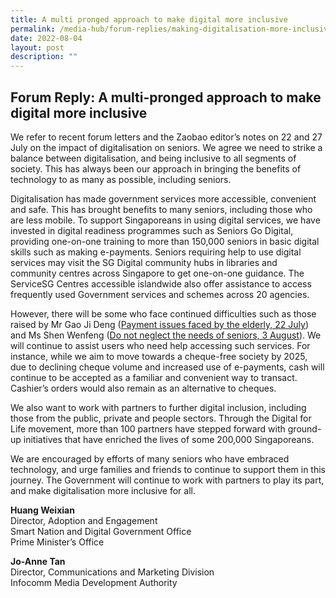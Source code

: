 ```yaml
---
title: A multi pronged approach to make digital more inclusive
permalink: /media-hub/forum-replies/making-digitalisation-more-inclusive-for-all/
date: 2022-08-04
layout: post
description: ""
---
```

## Forum Reply: A multi-pronged approach to make digital more inclusive


We refer to recent forum letters and the Zaobao editor’s notes on 22 and 27 July on the impact of digitalisation on seniors. We agree we need to strike a balance between digitalisation, and being inclusive to all segments of society. This has always been our approach in bringing the benefits of technology to as many as possible, including seniors.

Digitalisation has made government services more accessible, convenient and safe. This has brought benefits to many seniors, including those who are less mobile. To support Singaporeans in using digital services, we have invested in digital readiness programmes such as Seniors Go Digital, providing one-on-one training to more than 150,000 seniors in basic digital skills such as making e-payments. Seniors requiring help to use digital services may visit the SG Digital community hubs in libraries and community centres across Singapore to get one-on-one guidance. The ServiceSG Centres accessible islandwide also offer assistance to access frequently used Government services and schemes across 20 agencies.

However, there will be some who face continued difficulties such as those raised by Mr Gao Ji Deng ([Payment issues faced by the elderly, 22 July](https://www.zaobao.com.sg/forum/talk/story20220722-1295255)) and Ms Shen Wenfeng ([Do not neglect the needs of seniors, 3 August](https://www.zaobao.com.sg/forum/talk/story20220803-1299242)). We will continue to assist users who need help accessing such services. For instance, while we aim to move towards a cheque-free society by 2025, due to declining cheque volume and increased use of e-payments, cash will continue to be accepted as a familiar and convenient way to transact. Cashier’s orders would also remain as an alternative to cheques.

We also want to work with partners to further digital inclusion, including those from the public, private and people sectors. Through the Digital for Life movement, more than 100 partners have stepped forward with ground-up initiatives that have enriched the lives of some 200,000 Singaporeans.

We are encouraged by efforts of many seniors who have embraced technology, and urge families and friends to continue to support them in this journey. The Government will continue to work with partners to play its part, and make digitalisation more inclusive for all.

**Huang Weixian**<br>
Director, Adoption and Engagement<br>
Smart Nation and Digital Government Office<br>
Prime Minister’s Office

**Jo-Anne Tan**<br>
Director, Communications and Marketing Division<br>
Infocomm Media Development Authority